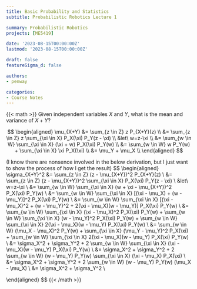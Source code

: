 ```yaml
---
title: Basic Probability and Statistics
subtitle: Probabilistic Robotics Lecture 1

summary: Probabilistic Robotics
projects: [ME5419]

date: '2023-08-15T00:00:00Z'
lastmod: '2023-08-15T00:00:00Z'

draft: false
featureSigma_d: false

authors:
- penway

categories:
- Course Notes
---
```


{{< math >}}
Given independent variables $X$ and $Y$, what is the mean and variance of $X+Y$?

$$
\begin{aligned}
\mu_{X+Y} &= \sum_{z \in Z} z P_{X+Y}(z) \\
&= \sum_{z \in Z} z \sum_{\xi \in X} P_X(\xi) P_Y(z - \xi) \\
&let\ w=z-\xi \\
&= \sum_{w \in W} \sum_{\xi \in X} (\xi + w) P_X(\xi) P_Y(w) \\
&= \sum_{w \in W} w P_Y(w) + \sum_{\xi \in X} \xi P_X(\xi) \\
&= \mu_Y + \mu_X \\
\end{aligned}
$$

(I know there are nonsence involved in the below derivation, but I just want to show the process of how I get the result)
$$
\begin{aligned}
\sigma_{X+Y}^2 &= \sum_{z \in Z} (z - \mu_{X+Y})^2 P_{X+Y}(z) \\
&= \sum_{z \in Z} (z - \mu_{X+Y})^2 \sum_{\xi \in X} P_X(\xi) P_Y(z - \xi) \\
&let\ w=z-\xi \\
&= \sum_{w \in W} \sum_{\xi \in X} (w + \xi - \mu_{X+Y})^2 P_X(\xi) P_Y(w) \\
&= \sum_{w \in W} \sum_{\xi \in X} [(\xi - \mu_X) + (w - \mu_Y)]^2 P_X(\xi) P_Y(w) \\
&= \sum_{w \in W} \sum_{\xi \in X} [(\xi - \mu_X)^2 + (w - \mu_Y)^2 + 2(\xi - \mu_X)(w - \mu_Y)] P_X(\xi) P_Y(w) \\
&= \sum_{w \in W} \sum_{\xi \in X} (\xi - \mu_X)^2 P_X(\xi) P_Y(w) + \sum_{w \in W} \sum_{\xi \in X} (w - \mu_Y)^2 P_X(\xi) P_Y(w) + \sum_{w \in W} \sum_{\xi \in X} 2(\xi - \mu_X)(w - \mu_Y) P_X(\xi) P_Y(w) \\
&= \sum_{w \in W} (\mu_X - \mu_X)^2 P_Y(w) + \sum_{\xi \in X} (\mu_Y - \mu_Y)^2 P_X(\xi) + \sum_{w \in W} \sum_{\xi \in X} 2(\xi - \mu_X)(w - \mu_Y) P_X(\xi) P_Y(w) \\
&= \sigma_X^2 + \sigma_Y^2 + 2 \sum_{w \in W} \sum_{\xi \in X} (\xi - \mu_X)(w - \mu_Y) P_X(\xi) P_Y(w) \\
&= \sigma_X^2 + \sigma_Y^2 + 2 \sum_{w \in W} (w - \mu_Y) P_Y(w) \sum_{\xi \in X} (\xi - \mu_X) P_X(\xi) \\
&= \sigma_X^2 + \sigma_Y^2 + 2 \sum_{w \in W} (w - \mu_Y) P_Y(w) (\mu_X - \mu_X) \\
&= \sigma_X^2 + \sigma_Y^2 \\


\end{aligned}
$$
{{< /math >}}
